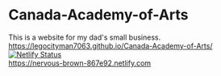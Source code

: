 # Canada-Academy-of-Arts
This is a website for my dad's small business.
https://legocityman7063.github.io/Canada-Academy-of-Arts/  
[![Netlify Status](https://api.netlify.com/api/v1/badges/4f7acc16-dc61-406c-afcf-24bdd17a147a/deploy-status)](https://app.netlify.com/sites/nervous-brown-867e92/deploys)  
https://nervous-brown-867e92.netlify.com  
